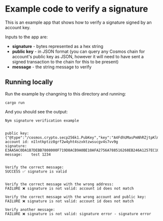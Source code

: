 # Example code to verify a signature

This is an example app that shows how to verify a signature signed by an account key.

Inputs to the app are:

- **signature** - bytes represented as a hex string
- **public key** - in JSON format (you can query any Cosmos chain for account's public key as JSON, however it will need to have sent a signed transaction to the chain for this to be present)
- **message** - the string message to verify

## Running locally

Run the example by changning to this directory and running:

```
cargo run
```

And you should see the output:

```
Nym signature verification example


public key: {"@type":"/cosmos.crypto.secp256k1.PubKey","key":"A4FdhUMasPmNhRZjtpKlmjNbq7EEUgPxfdI+E3vSajvc"}
account id: n1lntkptzz8grf2w4yht4szxktzwsucgv4s7vv9g
signature:  E3AA5AC0DA1B7DEBB7808000F719D8ACB9A0BE10AFA2756A788516268EB246A1257EC1097C5E364EF916145B01641DEDFE955994CB340BDAFA99A65BCA3F6F28
message:    test 1234


Verify the correct message:
SUCCESS ✅ signature is valid


Verify the correct message with the wrong address:
FAILURE ❌ signature is not valid: account id does not match

Verify the correct message with the wrong account and public key:
FAILURE ❌ signature is not valid: account id does not match

Verify another message:
FAILURE ❌ signature is not valid: signature error - signature error
```